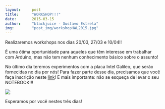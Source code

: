 ```yaml
---
layout:     post
title:      "WORKSHOP!!!"
date:       2015-03-15
author:     "blackjuice - Gustavo Estrela"
img:        "post_img/workshopHWL2015.jpg"
---
```

Realizaremos workshops nos dias 20/03, 27/03 e 10/04!!

É uma ótima oportunidade para aqueles que têm interesse em trabalhar com Arduino, mas não tem nenhum conhecimento básico sobre o assunto!

No último dia teremos experimentos com a placa Intel Galileo, que serão fornecidas no dia por nós! Para fazer parte desse dia, precisamos que você faça inscrição neste [link](http://goo.gl/z3mSD1)! E mais importante: não se esqueça de levar o seu NOTEBOOK!!!

<img src="{{ site.baseurl }}/post_img/workshopHWL2015.jpg" style="margin: 0 auto; max-height: 390px;">

Esperamos por você nestes três dias!
